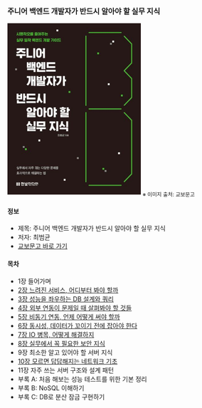 ### 주니어 백엔드 개발자가 반드시 알아야 할 실무 지식

<img src="image_1.jpg" width="300">
<sub>※ 이미지 출처: 교보문고</sub>

#### 정보
- 제목: 주니어 백엔드 개발자가 반드시 알아야 할 실무 지식
- 저자: 최범균
- [교보문고 바로 가기](https://product.kyobobook.co.kr/detail/S000216376461)


#### 목차

- 1장 들어가며
- [2장 느려진 서비스, 어디부터 봐야 할까](2장/README.md)
- [3장 성능을 좌우하는 DB 설계와 쿼리](3장/README.md)
- [4장 외부 연동이 문제일 때 살펴봐야 할 것들](4장/README.md)
- [5장 비동기 연동, 언제 어떻게 써야 할까](5장/README.md)
- [6장 동시성, 데이터가 꼬이기 전에 잡아야 한다](6장/README.md)
- [7장 IO 병목, 어떻게 해결하지](7장/README.md)
- [8장 실무에서 꼭 필요한 보안 지식](8장/README.md)
- 9장 최소한 알고 있어야 할 서버 지식
- [10장 모르면 답답해지는 네트워크 기초](10장/README.md)
- 11장 자주 쓰는 서버 구조와 설계 패턴
- 부록 A: 처음 해보는 성능 테스트를 위한 기본 정리
- 부록 B: NoSQL 이해하기
- 부록 C: DB로 분산 잠금 구현하기